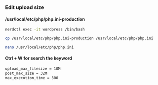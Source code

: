 ### Edit upload size
#### /usr/local/etc/php/php.ini-production
```bash
nerdctl exec -it wordpress /bin/bash
```
```bash
cp /usr/local/etc/php/php.ini-production /usr/local/etc/php/php.ini
```
```bash
nano /usr/local/etc/php/php.ini
```
#### Ctrl + W for search the keyword
```bash
upload_max_filesize = 10M
post_max_size = 32M
max_execution_time = 300
```